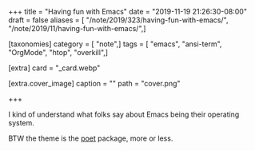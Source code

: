 +++
title = "Having fun with Emacs"
date = "2019-11-19 21:26:30-08:00"
draft = false
aliases = [ "/note/2019/323/having-fun-with-emacs/", "/note/2019/11/having-fun-with-emacs/",]

[taxonomies]
category = [ "note",]
tags = [ "emacs", "ansi-term", "OrgMode", "htop", "overkill",]

[extra]
card = "_card.webp"

[extra.cover_image]
caption = ""
path = "cover.png"

+++

I kind of understand what folks say about Emacs being their operating system.

BTW the theme is the [poet](https://github.com/kunalb/poet) package, more or less.